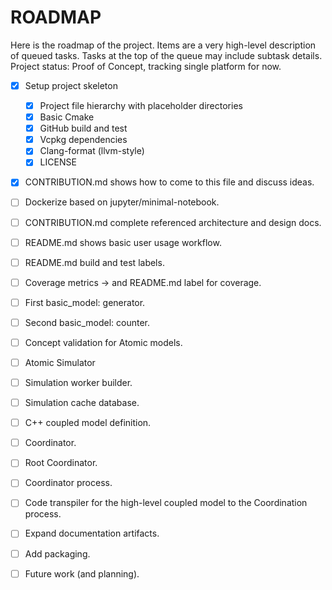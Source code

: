 # ROADMAP

Here is the roadmap of the project. Items are a very high-level description of queued tasks. Tasks at the top of the queue may include subtask details.
Project status: Proof of Concept, tracking single platform for now.

- [x] Setup project skeleton
  - [x] Project file hierarchy with placeholder directories
  - [x] Basic Cmake
  - [x] GitHub build and test
  - [x] Vcpkg dependencies
  - [x] Clang-format (llvm-style)
  - [x] LICENSE
- [x] CONTRIBUTION.md shows how to come to this file and discuss ideas.
- [ ] Dockerize based on jupyter/minimal-notebook.
- [ ] CONTRIBUTION.md complete referenced architecture and design docs.
- [ ] README.md shows basic user usage workflow.
- [ ] README.md build and test labels.
- [ ] Coverage metrics -> and README.md label for coverage.
- [ ] First basic_model: generator.
- [ ] Second basic_model: counter.
- [ ] Concept validation for Atomic models.
- [ ] Atomic Simulator
- [ ] Simulation worker builder.
- [ ] Simulation cache database.
- [ ] C++ coupled model definition.
- [ ] Coordinator.
- [ ] Root Coordinator.
- [ ] Coordinator process.
- [ ] Code transpiler for the high-level coupled model to the Coordination process.
- [ ] Expand documentation artifacts.
- [ ] Add packaging.
- [ ] Future work (and planning).
 
